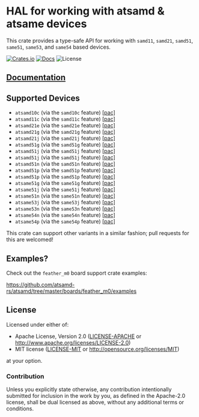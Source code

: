 # HAL for working with atsamd & atsame devices

This crate provides a type-safe API for working with `samd11`, `samd21`, `samd51`, `same51`, `same53`, and `same54` based devices.

[![Crates.io](https://img.shields.io/crates/v/atsamd-hal.svg)](https://crates.io/crates/atsamd-hal)
[![Docs](https://docs.rs/atsamd-hal/badge.svg)](https://docs.rs/atsamd-hal/)
![License](https://img.shields.io/badge/License-MIT%20OR%20Apache--2.0-blue)

## [Documentation](https://docs.rs/atsamd-hal)

## Supported Devices

* `atsamd10c` (via the `samd10c` feature) [[pac]](https://github.com/atsamd-rs/atsamd/tree/master/pac/atsamd10c)
* `atsamd11c` (via the `samd11c` feature) [[pac]](https://github.com/atsamd-rs/atsamd/tree/master/pac/atsamd11c)
* `atsamd21e` (via the `samd21e` feature) [[pac]](https://github.com/atsamd-rs/atsamd/tree/master/pac/atsamd21e)
* `atsamd21g` (via the `samd21g` feature) [[pac]](https://github.com/atsamd-rs/atsamd/tree/master/pac/atsamd21g)
* `atsamd21j` (via the `samd21j` feature) [[pac]](https://github.com/atsamd-rs/atsamd/tree/master/pac/atsamd21j)
* `atsamd51g` (via the `samd51g` feature) [[pac]](https://github.com/atsamd-rs/atsamd/tree/master/pac/atsamd51g)
* `atsamd51j` (via the `samd51j` feature) [[pac]](https://github.com/atsamd-rs/atsamd/tree/master/pac/atsamd51j)
* `atsamd51j` (via the `samd51j` feature) [[pac]](https://github.com/atsamd-rs/atsamd/tree/master/pac/atsamd51j)
* `atsamd51n` (via the `samd51n` feature) [[pac]](https://github.com/atsamd-rs/atsamd/tree/master/pac/atsamd51n)
* `atsamd51p` (via the `samd51p` feature) [[pac]](https://github.com/atsamd-rs/atsamd/tree/master/pac/atsamd51p)
* `atsamd51p` (via the `samd51p` feature) [[pac]](https://github.com/atsamd-rs/atsamd/tree/master/pac/atsamd51p)
* `atsame51g` (via the `same51g` feature) [[pac]](https://github.com/atsamd-rs/atsamd/tree/master/pac/atsame51g)
* `atsame51j` (via the `same51j` feature) [[pac]](https://github.com/atsamd-rs/atsamd/tree/master/pac/atsame51j)
* `atsame51n` (via the `same51n` feature) [[pac]](https://github.com/atsamd-rs/atsamd/tree/master/pac/atsame51n)
* `atsame53j` (via the `same53j` feature) [[pac]](https://github.com/atsamd-rs/atsamd/tree/master/pac/atsame53j)
* `atsame53n` (via the `same53n` feature) [[pac]](https://github.com/atsamd-rs/atsamd/tree/master/pac/atsame53n)
* `atsame54n` (via the `same54n` feature) [[pac]](https://github.com/atsamd-rs/atsamd/tree/master/pac/atsame54n)
* `atsame54p` (via the `same54p` feature) [[pac]](https://github.com/atsamd-rs/atsamd/tree/master/pac/atsame54p)

This crate can support other variants in a similar fashion; pull requests for this are welcomed!

## Examples?

Check out the `feather_m0` board support crate examples:

https://github.com/atsamd-rs/atsamd/tree/master/boards/feather_m0/examples

## License

Licensed under either of:

- Apache License, Version 2.0 ([LICENSE-APACHE](https://github.com/atsamd-rs/atsamd/blob/master/LICENSE-APACHE) or
  http://www.apache.org/licenses/LICENSE-2.0)
- MIT license ([LICENSE-MIT](https://github.com/atsamd-rs/atsamd/blob/master/LICENSE-MIT) or http://opensource.org/licenses/MIT)

at your option.

### Contribution

Unless you explicitly state otherwise, any contribution intentionally submitted
for inclusion in the work by you, as defined in the Apache-2.0 license, shall
be dual licensed as above, without any additional terms or conditions.
